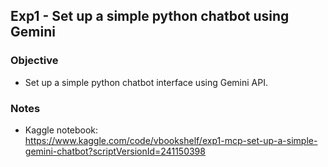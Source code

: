 ## Exp1 - Set up a simple python chatbot using Gemini

### Objective
- Set up a simple python chatbot interface using Gemini API.


### Notes
- Kaggle notebook:<br>
https://www.kaggle.com/code/vbookshelf/exp1-mcp-set-up-a-simple-gemini-chatbot?scriptVersionId=241150398
